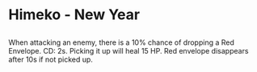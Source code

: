 # Himeko - New Year

## 

When attacking an enemy, there is a 10% chance of dropping a Red Envelope. CD: 2s. Picking it up will heal 15 HP. Red envelope disappears after 10s if not picked up.